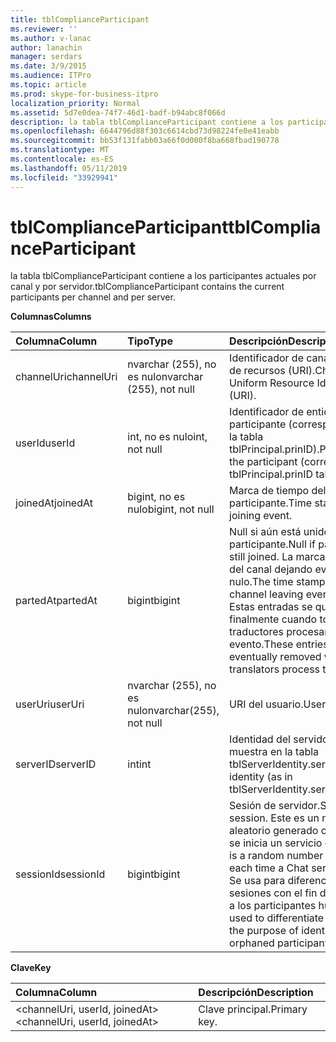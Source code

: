 ```yaml
---
title: tblComplianceParticipant
ms.reviewer: ''
ms.author: v-lanac
author: lanachin
manager: serdars
ms.date: 3/9/2015
ms.audience: ITPro
ms.topic: article
ms.prod: skype-for-business-itpro
localization_priority: Normal
ms.assetid: 5d7e0dea-74f7-46d1-badf-b94abc8f066d
description: la tabla tblComplianceParticipant contiene a los participantes actuales por canal y por servidor.
ms.openlocfilehash: 6644796d88f303c6614cbd73d98224fe0e41eabb
ms.sourcegitcommit: bb53f131fabb03a66f0d000f8ba668fbad190778
ms.translationtype: MT
ms.contentlocale: es-ES
ms.lasthandoff: 05/11/2019
ms.locfileid: "33929941"
---
```

# <a name="tblcomplianceparticipant"></a><span data-ttu-id="ce9fe-103">tblComplianceParticipant</span><span class="sxs-lookup"><span data-stu-id="ce9fe-103">tblComplianceParticipant</span></span>
 
<span data-ttu-id="ce9fe-104">la tabla tblComplianceParticipant contiene a los participantes actuales por canal y por servidor.</span><span class="sxs-lookup"><span data-stu-id="ce9fe-104">tblComplianceParticipant contains the current participants per channel and per server.</span></span>
  
<span data-ttu-id="ce9fe-105">**Columnas**</span><span class="sxs-lookup"><span data-stu-id="ce9fe-105">**Columns**</span></span>

|<span data-ttu-id="ce9fe-106">**Columna**</span><span class="sxs-lookup"><span data-stu-id="ce9fe-106">**Column**</span></span>|<span data-ttu-id="ce9fe-107">**Tipo**</span><span class="sxs-lookup"><span data-stu-id="ce9fe-107">**Type**</span></span>|<span data-ttu-id="ce9fe-108">**Descripción**</span><span class="sxs-lookup"><span data-stu-id="ce9fe-108">**Description**</span></span>|
|:-----|:-----|:-----|
|<span data-ttu-id="ce9fe-109">channelUri</span><span class="sxs-lookup"><span data-stu-id="ce9fe-109">channelUri</span></span>  <br/> |<span data-ttu-id="ce9fe-110">nvarchar (255), no es nulo</span><span class="sxs-lookup"><span data-stu-id="ce9fe-110">nvarchar (255), not null</span></span>  <br/> |<span data-ttu-id="ce9fe-111">Identificador de canal uniforme de recursos (URI).</span><span class="sxs-lookup"><span data-stu-id="ce9fe-111">Channel Uniform Resource Identifier (URI).</span></span>  <br/> |
|<span data-ttu-id="ce9fe-112">userId</span><span class="sxs-lookup"><span data-stu-id="ce9fe-112">userId</span></span>  <br/> |<span data-ttu-id="ce9fe-113">int, no es nulo</span><span class="sxs-lookup"><span data-stu-id="ce9fe-113">int, not null</span></span>  <br/> |<span data-ttu-id="ce9fe-114">Identificador de entidad del participante (correspondiente a la tabla tblPrincipal.prinID).</span><span class="sxs-lookup"><span data-stu-id="ce9fe-114">Principal ID of the participant (corresponding to tblPrincipal.prinID table).</span></span>  <br/> |
|<span data-ttu-id="ce9fe-115">joinedAt</span><span class="sxs-lookup"><span data-stu-id="ce9fe-115">joinedAt</span></span>  <br/> |<span data-ttu-id="ce9fe-116">bigint, no es nulo</span><span class="sxs-lookup"><span data-stu-id="ce9fe-116">bigint, not null</span></span>  <br/> |<span data-ttu-id="ce9fe-117">Marca de tiempo del evento participante.</span><span class="sxs-lookup"><span data-stu-id="ce9fe-117">Time stamp of the joining event.</span></span>  <br/> |
|<span data-ttu-id="ce9fe-118">partedAt</span><span class="sxs-lookup"><span data-stu-id="ce9fe-118">partedAt</span></span>  <br/> |<span data-ttu-id="ce9fe-119">bigint</span><span class="sxs-lookup"><span data-stu-id="ce9fe-119">bigint</span></span>  <br/> |<span data-ttu-id="ce9fe-120">Null si aún está unido participante.</span><span class="sxs-lookup"><span data-stu-id="ce9fe-120">Null if participant is still joined.</span></span> <span data-ttu-id="ce9fe-121">La marca de tiempo del canal dejando evento si no es nulo.</span><span class="sxs-lookup"><span data-stu-id="ce9fe-121">The time stamp of the channel leaving event if not null.</span></span>  <br/> <span data-ttu-id="ce9fe-122">Estas entradas se quitan finalmente cuando todos los traductores procesan el evento.</span><span class="sxs-lookup"><span data-stu-id="ce9fe-122">These entries are eventually removed when all translators process the event.</span></span>  <br/> |
|<span data-ttu-id="ce9fe-123">userUri</span><span class="sxs-lookup"><span data-stu-id="ce9fe-123">userUri</span></span>  <br/> |<span data-ttu-id="ce9fe-124">nvarchar (255), no es nulo</span><span class="sxs-lookup"><span data-stu-id="ce9fe-124">nvarchar(255), not null</span></span>  <br/> |<span data-ttu-id="ce9fe-125">URI del usuario.</span><span class="sxs-lookup"><span data-stu-id="ce9fe-125">User URI.</span></span>  <br/> |
|<span data-ttu-id="ce9fe-126">serverID</span><span class="sxs-lookup"><span data-stu-id="ce9fe-126">serverID</span></span>  <br/> |<span data-ttu-id="ce9fe-127">int</span><span class="sxs-lookup"><span data-stu-id="ce9fe-127">int</span></span>  <br/> |<span data-ttu-id="ce9fe-128">Identidad del servidor (como se muestra en la tabla tblServerIdentity.serverID).</span><span class="sxs-lookup"><span data-stu-id="ce9fe-128">Server identity (as in tblServerIdentity.serverID table).</span></span>  <br/> |
|<span data-ttu-id="ce9fe-129">sessionId</span><span class="sxs-lookup"><span data-stu-id="ce9fe-129">sessionId</span></span>  <br/> |<span data-ttu-id="ce9fe-130">bigint</span><span class="sxs-lookup"><span data-stu-id="ce9fe-130">bigint</span></span>  <br/> |<span data-ttu-id="ce9fe-131">Sesión de servidor.</span><span class="sxs-lookup"><span data-stu-id="ce9fe-131">Server session.</span></span> <span data-ttu-id="ce9fe-132">Este es un número aleatorio generado cada vez que se inicia un servicio de Chat.</span><span class="sxs-lookup"><span data-stu-id="ce9fe-132">This is a random number generated each time a Chat service starts.</span></span> <span data-ttu-id="ce9fe-133">Se usa para diferenciar las sesiones con el fin de identificar a los participantes huérfanos.</span><span class="sxs-lookup"><span data-stu-id="ce9fe-133">It is used to differentiate sessions for the purpose of identifying orphaned participants.</span></span>  <br/> |
   
<span data-ttu-id="ce9fe-134">**Clave**</span><span class="sxs-lookup"><span data-stu-id="ce9fe-134">**Key**</span></span>

|<span data-ttu-id="ce9fe-135">**Columna**</span><span class="sxs-lookup"><span data-stu-id="ce9fe-135">**Column**</span></span>|<span data-ttu-id="ce9fe-136">**Descripción**</span><span class="sxs-lookup"><span data-stu-id="ce9fe-136">**Description**</span></span>|
|:-----|:-----|
|<span data-ttu-id="ce9fe-137">\<channelUri, userId, joinedAt\></span><span class="sxs-lookup"><span data-stu-id="ce9fe-137">\<channelUri, userId, joinedAt\></span></span>  <br/> |<span data-ttu-id="ce9fe-138">Clave principal.</span><span class="sxs-lookup"><span data-stu-id="ce9fe-138">Primary key.</span></span>  <br/> |
   

